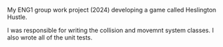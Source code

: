 My ENG1 group work project (2024) developing a game called Heslington Hustle. 

I was responsible for writing the collision and movemnt system classes. I also wrote all of the unit tests. 
